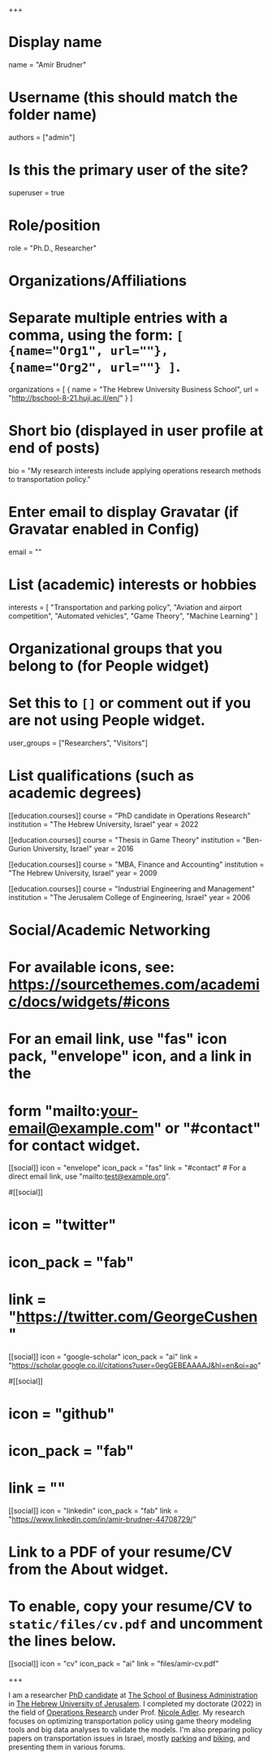 +++
# Display name
name = "Amir Brudner"

# Username (this should match the folder name)
authors = ["admin"]

# Is this the primary user of the site?
superuser = true

# Role/position
role = "Ph.D., Researcher"

# Organizations/Affiliations
#   Separate multiple entries with a comma, using the form: `[ {name="Org1", url=""}, {name="Org2", url=""} ]`.
organizations = [ { name = "The Hebrew University Business School", url = "http://bschool-8-21.huji.ac.il/en/" } ]

# Short bio (displayed in user profile at end of posts)
bio = "My research interests include applying operations research methods to transportation policy."

# Enter email to display Gravatar (if Gravatar enabled in Config)
email = ""

# List (academic) interests or hobbies
interests = [
  "Transportation and parking policy",
  "Aviation and airport competition",
  "Automated vehicles",
  "Game Theory",
  "Machine Learning"
]

# Organizational groups that you belong to (for People widget)
#   Set this to `[]` or comment out if you are not using People widget.
user_groups = ["Researchers", "Visitors"]

# List qualifications (such as academic degrees)
[[education.courses]]
  course = "PhD candidate in Operations Research"
  institution = "The Hebrew University, Israel"
  year = 2022

[[education.courses]]
  course = "Thesis in Game Theory"
  institution = "Ben-Gurion University, Israel"
  year = 2016

[[education.courses]]
  course = "MBA, Finance and Accounting"
  institution = "The Hebrew University, Israel"
  year = 2009

[[education.courses]]
  course = "Industrial Engineering and Management"
  institution = "The Jerusalem College of Engineering, Israel"
  year = 2006

# Social/Academic Networking
# For available icons, see: https://sourcethemes.com/academic/docs/widgets/#icons
#   For an email link, use "fas" icon pack, "envelope" icon, and a link in the
#   form "mailto:your-email@example.com" or "#contact" for contact widget.

[[social]]
  icon = "envelope"
  icon_pack = "fas"
  link = "#contact"  # For a direct email link, use "mailto:test@example.org".

#[[social]]
#  icon = "twitter"
#  icon_pack = "fab"
#  link = "https://twitter.com/GeorgeCushen"

[[social]]
  icon = "google-scholar"
  icon_pack = "ai"
  link = "https://scholar.google.co.il/citations?user=0egGEBEAAAAJ&hl=en&oi=ao"

#[[social]]
#  icon = "github"
#  icon_pack = "fab"
#  link = ""

[[social]]
  icon = "linkedin"
  icon_pack = "fab"
  link = "https://www.linkedin.com/in/amir-brudner-44708729/"

# Link to a PDF of your resume/CV from the About widget.
# To enable, copy your resume/CV to `static/files/cv.pdf` and uncomment the lines below.
[[social]]
  icon = "cv"
  icon_pack = "ai"
  link = "files/amir-cv.pdf"

+++

I am a researcher [PhD candidate](http://bschool-8-21.huji.ac.il/en//Faculty_%26amp%3B_Research/Research_Students/Amir_Brudner) at [The School of Business Administration](http://bschool-8-21.huji.ac.il//en) in [The Hebrew University of Jerusalem](https://en.huji.ac.il/en/). I completed my doctorate (2022) in the field of [Operations Research](http://bschool-8-21.huji.ac.il/en/Faculty_%26amp%3B_Research/Academic_Departments#or) under Prof. [Nicole Adler](https://nicoleadler.huji.ac.il/). My research focuses on optimizing transportation policy using game theory modeling tools and big data analyses to validate the models. I'm also preparing policy papers on transportation issues in Israel, mostly [parking](project/14-steps-for-better-parking-management/) and [biking](project/bicycle-shared-infrastructure/), and presenting them in various forums.
